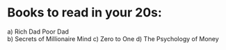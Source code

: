 # Books to read in your 20s:
a) Rich Dad Poor Dad <br>
b) Secrets of Millionaire Mind
c) Zero to One
d) The Psychology of Money
